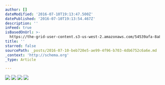 ```yaml
---
author: []
dateModified: '2016-07-10T19:13:47.500Z'
datePublished: '2016-07-10T19:13:54.467Z'
description: ''
inFeed: true
isBasedOnUrl: >-
  https://the-grid-user-content.s3-us-west-2.amazonaws.com/54539afa-8a83-412a-b11b-8f680fe9f27a.png
title: ''
starred: false
sourcePath: _posts/2016-07-10-beb720e5-ae99-4f96-b703-4db6752c6a6e.md
_context: 'http://schema.org'
_type: Article

---
```

![](https://imgflo.herokuapp.com/graph/vahj1ThiexotieMo/f4355ddf4d878f19862d81078c1036aa/croprotate.png?cropheight=1086&cropwidth=2048&degrees=0&input=https://the-grid-user-content.s3-us-west-2.amazonaws.com/c090185e-c430-4c1e-abac-43539460ef69.png&x=0&y=0)
![](https://the-grid-user-content.s3-us-west-2.amazonaws.com/42bb8a9c-c278-4bce-8939-5b0890e3709e.png)
![](https://imgflo.herokuapp.com/graph/vahj1ThiexotieMo/9daed6cd9f936debf71227faf5457474/croprotate.png?cropheight=1086&cropwidth=2048&degrees=0&input=https://the-grid-user-content.s3-us-west-2.amazonaws.com/c7e6e162-7652-4b4d-90bd-fc5cbc1e3ba6.png&x=0&y=0)
![](https://imgflo.herokuapp.com/graph/vahj1ThiexotieMo/33344c904bfb129b5e9accf4a06a198a/croprotate.jpg?cropheight=261&cropwidth=362&degrees=0&input=https://the-grid-user-content.s3-us-west-2.amazonaws.com/959fed1d-6d40-476d-8a9b-8c3fdbc8455c.jpg&x=16&y=0)